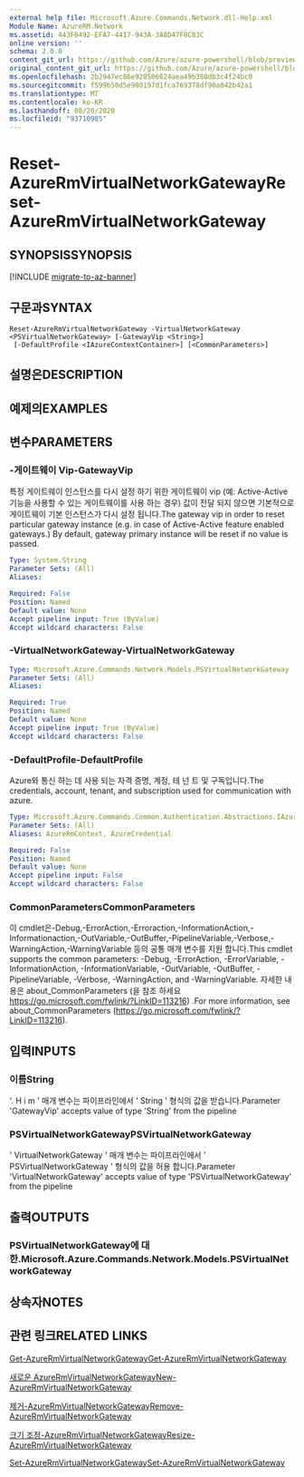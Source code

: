 ```yaml
---
external help file: Microsoft.Azure.Commands.Network.dll-Help.xml
Module Name: AzureRM.Network
ms.assetid: 443F6492-EFA7-4417-943A-3A8D47F8C83C
online version: ''
schema: 2.0.0
content_git_url: https://github.com/Azure/azure-powershell/blob/preview/src/ResourceManager/Network/Commands.Network/help/Reset-AzureRmVirtualNetworkGateway.md
original_content_git_url: https://github.com/Azure/azure-powershell/blob/preview/src/ResourceManager/Network/Commands.Network/help/Reset-AzureRmVirtualNetworkGateway.md
ms.openlocfilehash: 2b2947ec86e928506624aea49b380db3c4f24bc0
ms.sourcegitcommit: f599b50d5e980197d1fca769378df90a842b42a1
ms.translationtype: MT
ms.contentlocale: ko-KR
ms.lasthandoff: 08/20/2020
ms.locfileid: "93710985"
---
```

# <span data-ttu-id="cfbed-101">Reset-AzureRmVirtualNetworkGateway</span><span class="sxs-lookup"><span data-stu-id="cfbed-101">Reset-AzureRmVirtualNetworkGateway</span></span>

## <span data-ttu-id="cfbed-102">SYNOPSIS</span><span class="sxs-lookup"><span data-stu-id="cfbed-102">SYNOPSIS</span></span>

[!INCLUDE [migrate-to-az-banner](../../includes/migrate-to-az-banner.md)]

## <span data-ttu-id="cfbed-103">구문과</span><span class="sxs-lookup"><span data-stu-id="cfbed-103">SYNTAX</span></span>

```
Reset-AzureRmVirtualNetworkGateway -VirtualNetworkGateway <PSVirtualNetworkGateway> [-GatewayVip <String>]
 [-DefaultProfile <IAzureContextContainer>] [<CommonParameters>]
```

## <span data-ttu-id="cfbed-104">설명은</span><span class="sxs-lookup"><span data-stu-id="cfbed-104">DESCRIPTION</span></span>

## <span data-ttu-id="cfbed-105">예제의</span><span class="sxs-lookup"><span data-stu-id="cfbed-105">EXAMPLES</span></span>

## <span data-ttu-id="cfbed-106">변수</span><span class="sxs-lookup"><span data-stu-id="cfbed-106">PARAMETERS</span></span>

### <span data-ttu-id="cfbed-107">-게이트웨이 Vip</span><span class="sxs-lookup"><span data-stu-id="cfbed-107">-GatewayVip</span></span>
<span data-ttu-id="cfbed-108">특정 게이트웨이 인스턴스를 다시 설정 하기 위한 게이트웨이 vip (예: Active-Active 기능을 사용할 수 있는 게이트웨이를 사용 하는 경우) 값이 전달 되지 않으면 기본적으로 게이트웨이 기본 인스턴스가 다시 설정 됩니다.</span><span class="sxs-lookup"><span data-stu-id="cfbed-108">The gateway vip in order to reset particular gateway instance (e.g. in case of Active-Active feature enabled gateways.) By default, gateway primary instance will be reset if no value is passed.</span></span>

```yaml
Type: System.String
Parameter Sets: (All)
Aliases: 

Required: False
Position: Named
Default value: None
Accept pipeline input: True (ByValue)
Accept wildcard characters: False
```

### <span data-ttu-id="cfbed-109">-VirtualNetworkGateway</span><span class="sxs-lookup"><span data-stu-id="cfbed-109">-VirtualNetworkGateway</span></span>
```yaml
Type: Microsoft.Azure.Commands.Network.Models.PSVirtualNetworkGateway
Parameter Sets: (All)
Aliases: 

Required: True
Position: Named
Default value: None
Accept pipeline input: True (ByValue)
Accept wildcard characters: False
```

### <span data-ttu-id="cfbed-110">-DefaultProfile</span><span class="sxs-lookup"><span data-stu-id="cfbed-110">-DefaultProfile</span></span>
<span data-ttu-id="cfbed-111">Azure와 통신 하는 데 사용 되는 자격 증명, 계정, 테 넌 트 및 구독입니다.</span><span class="sxs-lookup"><span data-stu-id="cfbed-111">The credentials, account, tenant, and subscription used for communication with azure.</span></span>

```yaml
Type: Microsoft.Azure.Commands.Common.Authentication.Abstractions.IAzureContextContainer
Parameter Sets: (All)
Aliases: AzureRmContext, AzureCredential

Required: False
Position: Named
Default value: None
Accept pipeline input: False
Accept wildcard characters: False
```

### <span data-ttu-id="cfbed-112">CommonParameters</span><span class="sxs-lookup"><span data-stu-id="cfbed-112">CommonParameters</span></span>
<span data-ttu-id="cfbed-113">이 cmdlet은-Debug,-ErrorAction,-Erroraction,-InformationAction,-Informationaction,-OutVariable,-OutBuffer,-PipelineVariable,-Verbose,-WarningAction,-WarningVariable 등의 공통 매개 변수를 지원 합니다.</span><span class="sxs-lookup"><span data-stu-id="cfbed-113">This cmdlet supports the common parameters: -Debug, -ErrorAction, -ErrorVariable, -InformationAction, -InformationVariable, -OutVariable, -OutBuffer, -PipelineVariable, -Verbose, -WarningAction, and -WarningVariable.</span></span> <span data-ttu-id="cfbed-114">자세한 내용은 about_CommonParameters (을 참조 하세요 https://go.microsoft.com/fwlink/?LinkID=113216) .</span><span class="sxs-lookup"><span data-stu-id="cfbed-114">For more information, see about_CommonParameters (https://go.microsoft.com/fwlink/?LinkID=113216).</span></span>

## <span data-ttu-id="cfbed-115">입력</span><span class="sxs-lookup"><span data-stu-id="cfbed-115">INPUTS</span></span>

### <span data-ttu-id="cfbed-116">이름</span><span class="sxs-lookup"><span data-stu-id="cfbed-116">String</span></span>
<span data-ttu-id="cfbed-117">'. H i m ' 매개 변수는 파이프라인에서 ' String ' 형식의 값을 받습니다.</span><span class="sxs-lookup"><span data-stu-id="cfbed-117">Parameter 'GatewayVip' accepts value of type 'String' from the pipeline</span></span>

### <span data-ttu-id="cfbed-118">PSVirtualNetworkGateway</span><span class="sxs-lookup"><span data-stu-id="cfbed-118">PSVirtualNetworkGateway</span></span>
<span data-ttu-id="cfbed-119">' VirtualNetworkGateway ' 매개 변수는 파이프라인에서 ' PSVirtualNetworkGateway ' 형식의 값을 허용 합니다.</span><span class="sxs-lookup"><span data-stu-id="cfbed-119">Parameter 'VirtualNetworkGateway' accepts value of type 'PSVirtualNetworkGateway' from the pipeline</span></span>

## <span data-ttu-id="cfbed-120">출력</span><span class="sxs-lookup"><span data-stu-id="cfbed-120">OUTPUTS</span></span>

### <span data-ttu-id="cfbed-121">PSVirtualNetworkGateway에 대 한.</span><span class="sxs-lookup"><span data-stu-id="cfbed-121">Microsoft.Azure.Commands.Network.Models.PSVirtualNetworkGateway</span></span>

## <span data-ttu-id="cfbed-122">상속자</span><span class="sxs-lookup"><span data-stu-id="cfbed-122">NOTES</span></span>

## <span data-ttu-id="cfbed-123">관련 링크</span><span class="sxs-lookup"><span data-stu-id="cfbed-123">RELATED LINKS</span></span>

[<span data-ttu-id="cfbed-124">Get-AzureRmVirtualNetworkGateway</span><span class="sxs-lookup"><span data-stu-id="cfbed-124">Get-AzureRmVirtualNetworkGateway</span></span>](./Get-AzureRmVirtualNetworkGateway.md)

[<span data-ttu-id="cfbed-125">새로운 AzureRmVirtualNetworkGateway</span><span class="sxs-lookup"><span data-stu-id="cfbed-125">New-AzureRmVirtualNetworkGateway</span></span>](./New-AzureRmVirtualNetworkGateway.md)

[<span data-ttu-id="cfbed-126">제거-AzureRmVirtualNetworkGateway</span><span class="sxs-lookup"><span data-stu-id="cfbed-126">Remove-AzureRmVirtualNetworkGateway</span></span>](./Remove-AzureRmVirtualNetworkGateway.md)

[<span data-ttu-id="cfbed-127">크기 조정-AzureRmVirtualNetworkGateway</span><span class="sxs-lookup"><span data-stu-id="cfbed-127">Resize-AzureRmVirtualNetworkGateway</span></span>](./Resize-AzureRmVirtualNetworkGateway.md)

[<span data-ttu-id="cfbed-128">Set-AzureRmVirtualNetworkGateway</span><span class="sxs-lookup"><span data-stu-id="cfbed-128">Set-AzureRmVirtualNetworkGateway</span></span>](./Set-AzureRmVirtualNetworkGateway.md)


